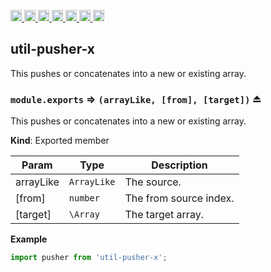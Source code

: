 <a
  href="https://travis-ci.org/Xotic750/util-pusher-x"
  title="Travis status">
<img
  src="https://travis-ci.org/Xotic750/util-pusher-x.svg?branch=master"
  alt="Travis status" height="18">
</a>
<a
  href="https://david-dm.org/Xotic750/util-pusher-x"
  title="Dependency status">
<img src="https://david-dm.org/Xotic750/util-pusher-x/status.svg"
  alt="Dependency status" height="18"/>
</a>
<a
  href="https://david-dm.org/Xotic750/util-pusher-x?type=dev"
  title="devDependency status">
<img src="https://david-dm.org/Xotic750/util-pusher-x/dev-status.svg"
  alt="devDependency status" height="18"/>
</a>
<a
  href="https://badge.fury.io/js/util-pusher-x"
  title="npm version">
<img src="https://badge.fury.io/js/util-pusher-x.svg"
  alt="npm version" height="18">
</a>
<a
  href="https://www.jsdelivr.com/package/npm/util-pusher-x"
  title="jsDelivr hits">
<img src="https://data.jsdelivr.com/v1/package/npm/util-pusher-x/badge?style=rounded"
  alt="jsDelivr hits" height="18">
</a>
<a
  href="https://bettercodehub.com/results/Xotic750/util-pusher-x"
  title="bettercodehub score">
<img src="https://bettercodehub.com/edge/badge/Xotic750/util-pusher-x?branch=master"
  alt="bettercodehub score" height="18">
</a>
<a
  href="https://coveralls.io/github/Xotic750/util-pusher-x?branch=master"
  title="Coverage Status">
<img src="https://coveralls.io/repos/github/Xotic750/util-pusher-x/badge.svg?branch=master"
  alt="Coverage Status" height="18">
</a>

<a name="module_util-pusher-x"></a>

## util-pusher-x

This pushes or concatenates into a new or existing array.

<a name="exp_module_util-pusher-x--module.exports"></a>

### `module.exports` ⇒ <code>(arrayLike, [from], [target])</code> ⏏

This pushes or concatenates into a new or existing array.

**Kind**: Exported member  

| Param       | Type                   | Description            |
| ----------- | -----------------------| ---------------------- |
| arrayLike   | <code>ArrayLike</code> | The source.            |
| [from]      | <code>number</code>    | The from source index. |
| [target]    | <code>\Array</code>    | The target array.      |

**Example**

```js
import pusher from 'util-pusher-x';
```
